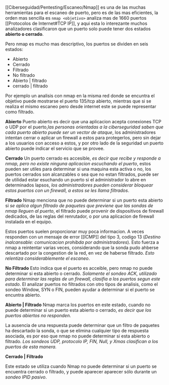 [[Ciberseguidad/Pentesting/Escaneo/Nmap]] es una de las muchas herramientas para el escaneo de puerto, pero es de las mas eficientes, la orden mas sencilla es ` nmap <objetivo> ` analiza mas de 1660 puertos [[Protocolos de Internet#TCP IP]], y aqui esta lo interezante muchos analizadores clasificaron que un puerto solo puede tener dos estados **abierto o cerrado**.

Pero nmap es mucho mas descriptivo, los puertos se dividen en seis estados:
- Abierto
- Cerrado
- Filtrado
- No filtrado
- Abierto | filtrado 
- cerrado | filtrado

Por ejemplo un analisis con nmap en la misma red donde se encuntra el objetivo puede mostrarse el puerto 135/tcp abierto, mientras que si se realiza el mismo escaneo pero desde internet este se puede representar como filtrado.

**Abierto**
Puerto abierto es decir que una aplicacion acepta conexiones TCP o UDP por el puerto,*las personas orientadas a la ciberseguridad saben que cada puerto abierto puede ser un vector de ataque*, los administradores intentan cerrar o aplicar un firewall a estos para protegerlos, pero sin dejar a los usuarios con acceso a estos, y por otro lado de la seguridad un puerto abierto puede indicar el servicio que se provee.

**Cerrado**
Un puerto cerrado es accesible, *es decir que recibe y responde a nmap, pero no existe ninguna aplicacion escuchando el puerto*, estos pueden ser utiles para determinar si una maquina esta activa o no, los puertos cerrados son alcanzables o sea que no estan filtrados, puede ser de utilidad estar esuchando un puerto si el administrador lo abre en determinados lapsos, *los administradores pueden considerar bloquear estos puertos con un firewall, a estos se les llama filtrados*.

**Filtrado**
Nmap menciona que no puede determinar si un puerto esta abierto si *se aplica algun filtrado de paquetes que previene que las sondas de nmap lleguen al puerto*, el filtrado puede provenir de dispositivos de firewall dedicados, de las reglas del renrutador, o por una aplicacion de firewall instalada en el equipo.

Estos puertos suelen proporcionar muy poca informacion. A veces responden con un mensaje de error [[ICMP]] del tipo 3, codigo 13 (*Destino inalcansable: comunicacion prohibda por administradores*). Esto fuerza a nmap a reintentar varias veces, considerando que la sonda pudo ahberse descartado por la congestion de la red, en vez de haberse filtrado. *Esto relentiza considerablemente el escaneo*.

**No Filtrado**
Esto indica que el puerto es acceible, pero nmap no puede determinar si esta abierto o cerrado.
*Solamente el sondeo ACK, utilizado para determinar las reglas de un firewall, clasifia a los puertos segun este estado*. El analizar puertos no filtrados con otro tipos de analisis, como el sondeo Window, SYN o FIN, pueden ayudar a determinar si el puerto se encuntra abierto.

**Abierto | Filtrado**
Nmap marca los puertos en este estado, cuando no puede determinar si un puerto esta abierto o cerrado, *es decir que los puertos abiertos no responden.*

La ausencia de una respuesta puede determinar que un filtro de paquetes ha descartado la sonda, o que se elimina cualquier tipo de respuesta asociada, es por eso que nmap no puede determinar si esta abierto o filtrado. *Los sondeos UDP, protocolo IP, FIN, Null, y Xmas clasifican a los puertos de esta manera.*

**Cerrado | Filtrado**

Este estado se utiliza cuando Nmap no puede determinar si un puerto se encuentra cerrado o filtrado, y puede aparecer aparecer sólo durante un *sondeo IPID pasivo*.